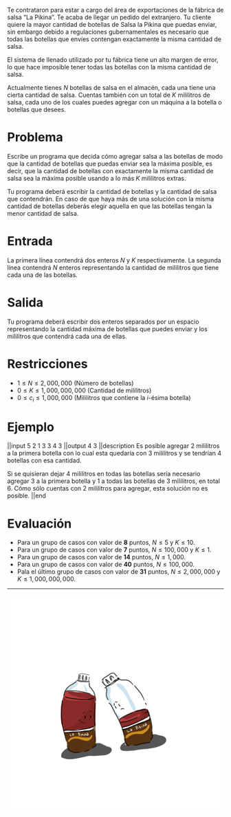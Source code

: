 Te contrataron para estar a cargo del área de exportaciones de la fábrica de salsa “La Pikina”. Te acaba de llegar un pedido del extranjero. Tu cliente quiere la mayor cantidad de botellas de Salsa la Pikina que puedas enviar, sin embargo debido a regulaciones gubernamentales es necesario que todas las botellas que envíes contengan exactamente la misma cantidad de salsa.

El sistema de llenado utilizado por tu fábrica tiene un alto margen de error, lo que hace imposible tener todas las botellas con la misma cantidad de salsa.

Actualmente tienes $N$ botellas de salsa en el almacén, cada una tiene una cierta cantidad de salsa. Cuentas también con un total de $K$ mililitros de salsa, cada uno de los cuales puedes agregar con un máquina a la botella o botellas que desees.

# Problema
Escribe un programa que decida cómo agregar salsa a las botellas de modo que la cantidad de botellas que puedas enviar sea la máxima posible, es decir, que la cantidad de botellas con exactamente la misma cantidad de salsa sea la máxima posible usando a lo más $K$ mililitros extras. 

Tu programa deberá escribir la cantidad de botellas y la cantidad de salsa que contendrán.  En caso de que haya más de una solución con la misma cantidad de botellas deberás elegir aquella en que las botellas tengan la menor cantidad de salsa.

# Entrada

La primera línea contendrá dos enteros $N$ y $K$ respectivamente.
La segunda línea contendrá $N$ enteros representando la cantidad de mililitros que tiene cada una de las botellas.

# Salida

Tu programa deberá escribir dos enteros separados por un espacio representando la cantidad máxima de botellas que puedes enviar y los mililitros que contendrá cada una de ellas.

# Restricciones

* $1 \leq N \leq 2,000,000$ (Número de botellas)
* $0 \leq K \leq 1,000,000,000$ (Cantidad de mililitros)
* $0 \leq c_i \leq 1,000,000$ (Mililitros que contiene la $i$-ésima botella)

# Ejemplo

||input
5 2
1 3 3 4 3
||output
4 3
||description
Es posible agregar 2 mililitros a la primera botella con lo cual esta quedaría con 3 mililitros y se tendrían 4 botellas con esa cantidad.

Si se quisieran dejar 4 mililitros en todas las botellas sería necesario agregar 3 a la primera botella y 1 a todas las botellas de 3 mililitros, en total 6. Cómo sólo cuentas con 2 mililitros para agregar, esta solución no es posible. 
||end

# Evaluación

* Para un grupo de casos con valor de **8** puntos, $N \leq 5$ y $K \leq 10$. 
* Para un grupo de casos con valor de **7** puntos, $N \leq 100,000$ y $K \leq 1$.
* Para un grupo de casos con valor de **14** puntos, $N \leq 1,000$.
* Para un grupo de casos con valor de **40** puntos, $N \leq 100,000$.
* Pala el último grupo de casos con valor de **31** puntos, $N \leq 2,000,000$ y $K \leq 1,000,000,000$.

---

![illustration](illustration.png)
